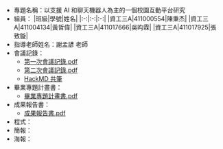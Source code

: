 - 專題名稱：以支援 AI 和聊天機器人為主的一個校園互動平台研究
- 組員：
  |班級|學號|姓名|
  |:-:|:-:|:-:|
  |資工三A|411000554|陳秉杰|
  |資工三A|411004134|黃哲偉|
  |資工三A|411017666|吳昀霖|
  |資工三A|411017925|張致鏇|
- 指導老師姓名：謝孟諺 老師
- 會議記錄：
  - [第一次會議記錄.pdf](https://github.com/xiaojie4082/2024/blob/main/以支援%20AI%20和聊天機器人為主的一個校園互動平台研究/%E7%AC%AC%E4%B8%80%E6%AC%A1%E6%9C%83%E8%AD%B0%E8%A8%98%E9%8C%84.pdf)
  - [第二次會議記錄.pdf](https://github.com/xiaojie4082/2024/blob/main/以支援%20AI%20和聊天機器人為主的一個校園互動平台研究/%E7%AC%AC%E4%BA%8C%E6%AC%A1%E6%9C%83%E8%AD%B0%E8%A8%98%E9%8C%84.pdf)
  - [HackMD 共筆](https://hackmd.io/@PU-X-Discord/%E5%B0%88%E6%A1%88%E5%AF%A6%E4%BD%9C)
- 畢業專題計畫書：
  - [畢業專題計畫書.pdf](https://github.com/xiaojie4082/2024/blob/main/以支援%20AI%20和聊天機器人為主的一個校園互動平台研究/%E7%95%A2%E6%A5%AD%E5%B0%88%E9%A1%8C%E8%A8%88%E7%95%AB%E6%9B%B8.doc)
- 成果報告書：
  - [成果報告書.pdf](https://github.com/xiaojie4082/2024/blob/main/%E4%BB%A5%E6%94%AF%E6%8F%B4%20AI%20%E5%92%8C%E8%81%8A%E5%A4%A9%E6%A9%9F%E5%99%A8%E4%BA%BA%E7%82%BA%E4%B8%BB%E7%9A%84%E4%B8%80%E5%80%8B%E6%A0%A1%E5%9C%92%E4%BA%92%E5%8B%95%E5%B9%B3%E5%8F%B0%E7%A0%94%E7%A9%B6/%E6%88%90%E6%9E%9C%E5%A0%B1%E5%91%8A%E6%9B%B8.pdf)
- 程式：
- 簡報：
- 海報：
